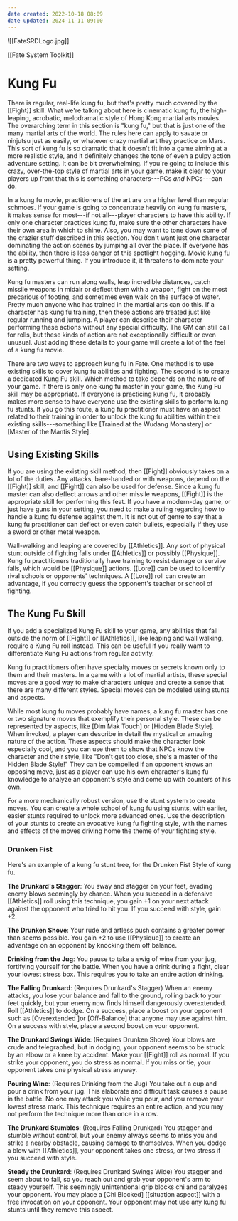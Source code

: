 ```yaml
---
date created: 2022-10-18 08:09
date updated: 2024-11-11 09:00
---
```


![[FateSRDLogo.jpg]]

[[Fate System Toolkit]]

# Kung Fu

There is regular, real-life kung fu, but that's pretty much covered by the [[Fight]] skill. What we're talking about here is cinematic kung fu, the high-leaping, acrobatic, melodramatic style of Hong Kong martial arts movies.  The overarching term in this section is "kung fu," but that is just one of the many martial arts of the world. The rules here can apply to savate or ninjutsu just as easily, or whatever crazy martial art they practice on Mars.  This sort of kung fu is so dramatic that it doesn't fit into a game  aiming at a more realistic style, and it definitely changes the tone of even a pulpy action adventure setting. It can be bit overwhelming. If you're going to include this crazy, over-the-top style of martial arts in your game, make it clear to your players up front that this is something characters---PCs _and_ NPCs---can do.

In a kung fu movie, practitioners of the art are on a higher level than regular schmoes. If your game is going to concentrate heavily on kung fu masters, it makes sense for most---if not all---player characters to have this ability. If only one character practices kung fu, make sure the other characters have their own area in which to shine. Also, you may want to tone down some of the crazier stuff described in this section. You don't want just one character dominating the action scenes by jumping all over the place. If everyone has the ability, then there is less danger of this spotlight hogging. Movie kung fu is a pretty powerful thing. If you introduce it, it threatens to dominate your setting.

Kung fu masters can run along walls, leap incredible distances, catch missile weapons in midair or deflect them with a weapon, fight on the most precarious of footing, and sometimes even walk on the surface of water. Pretty much anyone who has trained in the martial arts can do this. If a character has kung fu training, then these actions are treated just like regular running and jumping. A player can describe their character performing these actions without any special difficulty. The GM can still call for rolls, but these kinds of action are not exceptionally difficult or even unusual. Just adding these details to your game will create a lot of the feel of a kung fu movie.

There are two ways to approach kung fu in Fate. One method is to use existing skills to cover kung fu abilities and fighting. The second is to create a dedicated Kung Fu skill. Which method to take depends on the nature of your game. If there is only one kung fu master in your game, the Kung Fu skill may be appropriate. If everyone is practicing kung fu, it probably makes more sense to have everyone use the existing skills to perform kung fu stunts. If you go this route, a kung fu practitioner must have an aspect related to their training in order to unlock the kung fu abilities within their existing skills---something like [Trained at the Wudang Monastery] or [Master of the Mantis Style].

## Using Existing Skills

If you are using the existing skill method, then [[Fight]] obviously takes on a lot of the duties. Any attacks, bare-handed or with weapons, depend on the [[Fight]] skill, and [[Fight]] can also be used for defense. Since a kung fu master can also deflect arrows and other missile weapons, [[Fight]] is the appropriate skill for performing this feat. If you have a modern-day game, or just have guns in your setting, you need to make a ruling regarding how to handle a kung fu defense against them. It is not out of genre to say that a kung fu practitioner can deflect or even catch bullets, especially if they use a sword or other metal weapon.

Wall-walking and leaping are covered by [[Athletics]]. Any sort of physical stunt outside of fighting falls under [[Athletics]] or possibly [[Physique]]. Kung fu practitioners traditionally have training to resist damage or survive falls, which would be [[Physique]] actions. [[Lore]] can be used to identify rival schools or opponents' techniques. A [[Lore]] roll can create an advantage, if you correctly guess the opponent's teacher or school of fighting.

## The Kung Fu Skill

If you add a specialized Kung Fu skill to your game, any abilities that
fall outside the norm of [[Fight]] or [[Athletics]], like leaping and wall
walking, require a Kung Fu roll instead. This can be useful if you
really want to differentiate Kung Fu actions from regular activity.

Kung fu practitioners often have specialty moves or secrets known only to them and their masters. In a game with a lot of martial artists, these special moves are a good way to make characters unique and create a sense that there are many different styles. Special moves can be modeled using stunts and aspects.

While most kung fu moves probably have names, a kung fu master has one or two signature moves that exemplify their personal style. These can be represented by aspects, like [Dim Mak Touch] or [Hidden Blade Style]. When invoked, a player can describe in detail the mystical or amazing nature of the action. These aspects should make the character look especially cool, and you can use them to show that NPCs know the character and their style, like "Don't get too close, she's a master of the Hidden Blade Style!" They can be compelled if an opponent knows an opposing move, just as a player can use his own character's kung fu knowledge to analyze an opponent's style and come up with counters of his own.

For a more mechanically robust version, use the stunt system to create moves. You can create a whole school of kung fu using stunts, with earlier, easier stunts required to unlock more advanced ones. Use the description of your stunts to create an evocative kung fu fighting style, with the names and effects of the moves driving home the theme of your fighting style.

### Drunken Fist

Here's an example of a kung fu stunt tree, for the Drunken Fist Style of kung fu.

**The Drunkard's Stagger**: You sway and stagger on your feet, evading enemy blows seemingly by chance. When you succeed in a defensive [[Athletics]] roll using this technique, you gain +1 on your next attack against the opponent who tried to hit you. If you succeed with style, gain +2.

**The Drunken Shove**: Your rude and artless push contains a greater power than seems possible. You gain +2 to use [[Physique]] to create an advantage on an opponent by knocking them off balance.

**Drinking from the Jug**: You pause to take a swig of wine from your jug, fortifying yourself for the battle. When you have a drink during a fight, clear your lowest stress box. This requires you to take an entire action drinking.

**The Falling Drunkard**: (Requires Drunkard's Stagger) When an enemy attacks, you lose your balance and fall to the ground, rolling back to your feet quickly, but your enemy now finds himself dangerously overextended. Roll [[Athletics]] to dodge. On a success, place a boost on your opponent such as [Overextended ]or [Off-Balance] that anyone may use against him. On a success with style, place a second boost on your opponent.

**The Drunkard Swings Wide**: (Requires Drunken Shove) Your blows are crude and telegraphed, but in dodging, your opponent seems to be struck by an elbow or a knee by accident. Make your [[Fight]] roll as normal. If you strike your opponent, you do stress as normal. If you miss or tie, your opponent takes one physical stress anyway.

**Pouring Wine**: (Requires Drinking from the Jug) You take out a cup and pour a drink from your jug. This elaborate and difficult task causes a pause in the battle. No one may attack you while you pour, and you remove your lowest stress mark. This technique requires an entire action, and you may not perform the technique more than once in a row.

**The Drunkard Stumbles**: (Requires Falling Drunkard) You stagger and stumble without control, but your enemy always seems to miss you and strike a nearby obstacle, causing damage to themselves. When you dodge a blow with [[Athletics]], your opponent takes one stress, or two stress if you succeed with style.

**Steady the Drunkard**: (Requires Drunkard Swings Wide) You stagger and seem about to fall, so you reach out and grab your opponent's arm to steady yourself. This seemingly unintentional grip blocks chi and paralyzes your opponent. You may place a [Chi Blocked] [[situation aspect]] with a free invocation on your opponent. Your opponent may not use any kung fu stunts until they remove this aspect.
